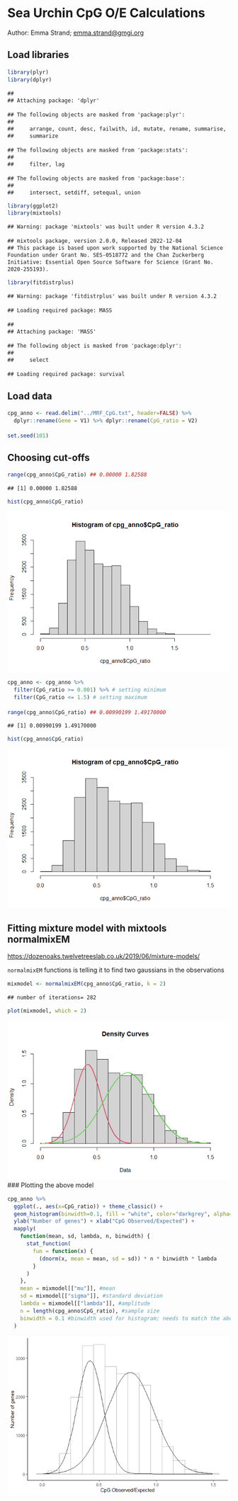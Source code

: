 Sea Urchin CpG O/E Calculations
================
Author: Emma Strand; <emma.strand@gmgi.org>

## Load libraries

``` r
library(plyr)
library(dplyr)
```

    ## 
    ## Attaching package: 'dplyr'

    ## The following objects are masked from 'package:plyr':
    ## 
    ##     arrange, count, desc, failwith, id, mutate, rename, summarise,
    ##     summarize

    ## The following objects are masked from 'package:stats':
    ## 
    ##     filter, lag

    ## The following objects are masked from 'package:base':
    ## 
    ##     intersect, setdiff, setequal, union

``` r
library(ggplot2)
library(mixtools)
```

    ## Warning: package 'mixtools' was built under R version 4.3.2

    ## mixtools package, version 2.0.0, Released 2022-12-04
    ## This package is based upon work supported by the National Science Foundation under Grant No. SES-0518772 and the Chan Zuckerberg Initiative: Essential Open Source Software for Science (Grant No. 2020-255193).

``` r
library(fitdistrplus)
```

    ## Warning: package 'fitdistrplus' was built under R version 4.3.2

    ## Loading required package: MASS

    ## 
    ## Attaching package: 'MASS'

    ## The following object is masked from 'package:dplyr':
    ## 
    ##     select

    ## Loading required package: survival

## Load data

``` r
cpg_anno <- read.delim("../MRF_CpG.txt", header=FALSE) %>%
  dplyr::rename(Gene = V1) %>% dplyr::rename(CpG_ratio = V2)

set.seed(101)
```

## Choosing cut-offs

``` r
range(cpg_anno$CpG_ratio) ## 0.00000 1.82588
```

    ## [1] 0.00000 1.82588

``` r
hist(cpg_anno$CpG_ratio)
```

![](Urchin_CpGOE_files/figure-gfm/unnamed-chunk-3-1.png)<!-- -->

``` r
cpg_anno <- cpg_anno %>% 
  filter(CpG_ratio >= 0.001) %>% # setting minimum
  filter(CpG_ratio <= 1.5) # setting maximum 

range(cpg_anno$CpG_ratio) ## 0.00990199 1.49170000
```

    ## [1] 0.00990199 1.49170000

``` r
hist(cpg_anno$CpG_ratio) 
```

![](Urchin_CpGOE_files/figure-gfm/unnamed-chunk-3-2.png)<!-- -->

## Fitting mixture model with mixtools normalmixEM

<https://dozenoaks.twelvetreeslab.co.uk/2019/06/mixture-models/>

`normalmixEM` functions is telling it to find two gaussians in the
observations

``` r
mixmodel <- normalmixEM(cpg_anno$CpG_ratio, k = 2)
```

    ## number of iterations= 282

``` r
plot(mixmodel, which = 2)
```

![](Urchin_CpGOE_files/figure-gfm/unnamed-chunk-4-1.png)<!-- --> \###
Plotting the above model

``` r
cpg_anno %>% 
  ggplot(., aes(x=CpG_ratio)) + theme_classic() + 
  geom_histogram(binwidth=0.1, fill = "white", color="darkgrey", alpha=0.9) + 
  ylab("Number of genes") + xlab("CpG Observed/Expected") +
  mapply(
    function(mean, sd, lambda, n, binwidth) {
      stat_function(
        fun = function(x) {
          (dnorm(x, mean = mean, sd = sd)) * n * binwidth * lambda
        }
      )
    },
    mean = mixmodel[["mu"]], #mean
    sd = mixmodel[["sigma"]], #standard deviation
    lambda = mixmodel[["lambda"]], #amplitude
    n = length(cpg_anno$CpG_ratio), #sample size
    binwidth = 0.1 #binwidth used for histogram; needs to match the above binwidth 
  )
```

![](Urchin_CpGOE_files/figure-gfm/unnamed-chunk-5-1.png)<!-- -->

